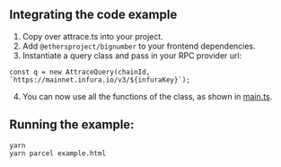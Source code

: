 ## Integrating the code example
1.  Copy over attrace.ts into your project.
2.  Add `@ethersproject/bignumber` to your frontend dependencies.
3.  Instantiate a query class and pass in your RPC provider url:
```
const q = new AttraceQuery(chainId, `https://mainnet.infura.io/v3/${infuraKey}`);
```
4.  You can now use all the functions of the class, as shown in [main.ts](./main.ts).

## Running the example:
```
yarn
yarn parcel example.html
```